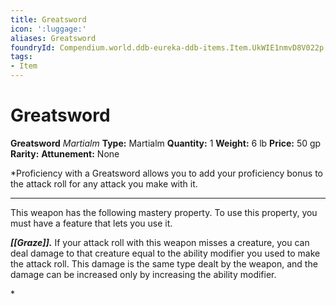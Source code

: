 ```yaml
---
title: Greatsword
icon: ':luggage:'
aliases: Greatsword
foundryId: Compendium.world.ddb-eureka-ddb-items.Item.UkWIE1nmvD8V022p
tags:
- Item
---
```


# Greatsword

**Greatsword**
_Martialm_
**Type:** Martialm
**Quantity:** 1
**Weight:** 6 lb
**Price:** 50 gp
**Rarity:** 
**Attunement:** None

*Proficiency with a Greatsword allows you to add your proficiency bonus to the attack roll for any attack you make with it.
<div class="mastery-container"><hr />
<p>This weapon has the following mastery property. To use this property, you must have a feature that lets you use it.

***[[Graze]].*** If your attack roll with this weapon misses a creature, you can deal damage to that creature equal to the ability modifier you used to make the attack roll. This damage is the same type dealt by the weapon, and the damage can be increased only by increasing the ability modifier.</p>*